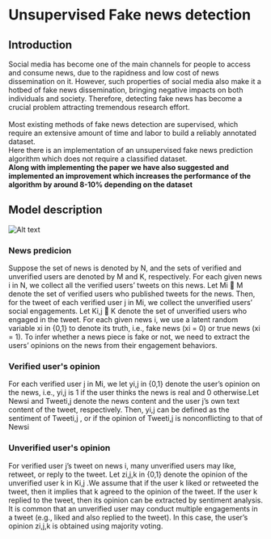# Unsupervised Fake news detection

## Introduction
Social media has become one of the main channels for people
to access and consume news, due to the rapidness and low
cost of news dissemination on it. However, such properties of
social media also make it a hotbed of fake news dissemination,
bringing negative impacts on both individuals and society.
Therefore, detecting fake news has become a crucial
problem attracting tremendous research effort.<br /><br /> Most existing
methods of fake news detection are supervised, which require
an extensive amount of time and labor to build a reliably annotated
dataset.<br />
Here there is an implementation of an unsupervised fake news prediction algorithm which does not require a classified dataset.<br />
<b>Along with implementing the paper we have also suggested and implemented an improvement which increases the performance of the algorithm by around 8-10% depending on the dataset</b><br />

## Model description

![Alt text](images/model_image.png?raw=true "Title")

### News predicion
Suppose the set of news is denoted by N, and the sets of
verified and unverified users are denoted by M and K, respectively.
For each given news i in N, we collect all the
verified users’ tweets on this news. Let Mi  M denote
the set of verified users who published tweets for the news.
Then, for the tweet of each verified user j in Mi, we collect
the unverified users’ social engagements. Let Ki,j  K
denote the set of unverified users who engaged in the tweet.
For each given news i, we use a latent random variable
xi in {0,1} to denote its truth, i.e., fake news (xi = 0) or
true news (xi = 1). To infer whether a news piece is fake or
not, we need to extract the users’ opinions on the news from
their engagement behaviors.
### Verified user's opinion
For each verified user j in Mi, we let yi,j in {0,1} denote
the user’s opinion on the news, i.e., yi,j is 1 if the user thinks
the news is real and 0 otherwise.Let Newsi and Tweeti,j denote the
news content and the user j’s own text content of the tweet,
respectively. Then, yi,j can be defined as the sentiment of
Tweeti,j , or if the opinion of Tweeti,j is nonconflicting
to that of Newsi 
### Unverified user's opinion
For verified user j’s tweet on news i, many unverified
users may like, retweet, or reply to the tweet. Let zi,j,k in
{0,1} denote the opinion of the unverified user k in Ki,j .We
assume that if the user k liked or retweeted the tweet, then
it implies that k agreed to the opinion of the tweet. If the user
k replied to the tweet, then its opinion can be extracted by
sentiment analysis. It is common that
an unverified user may conduct multiple engagements in a
tweet (e.g., liked and also replied to the tweet). In this case,
the user’s opinion zi,j,k is obtained using majority voting.
